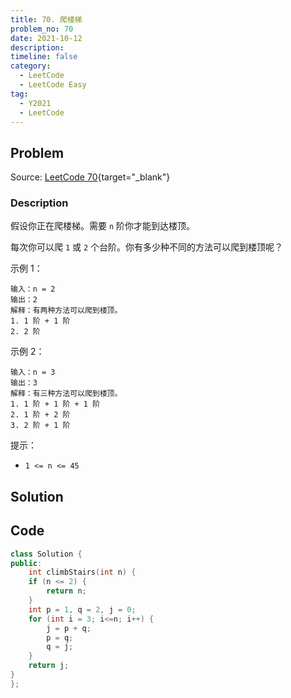 ```yaml
---
title: 70. 爬楼梯
problem_no: 70
date: 2021-10-12
description: 
timeline: false
category:
  - LeetCode
  - LeetCode Easy
tag:
  - Y2021
  - LeetCode
---
```


<!-- Description. -->

<!-- more -->

## Problem

Source: [LeetCode 70](https://leetcode-cn.com/problems/climbing-stairs/){target="_blank"}

### Description

假设你正在爬楼梯。需要 `n` 阶你才能到达楼顶。

每次你可以爬 `1` 或 `2` 个台阶。你有多少种不同的方法可以爬到楼顶呢？

示例 1：

```text
输入：n = 2
输出：2
解释：有两种方法可以爬到楼顶。
1. 1 阶 + 1 阶
2. 2 阶
```

示例 2：

```text
输入：n = 3
输出：3
解释：有三种方法可以爬到楼顶。
1. 1 阶 + 1 阶 + 1 阶
2. 1 阶 + 2 阶
3. 2 阶 + 1 阶
```

提示：

- `1 <= n <= 45`

## Solution

## Code

```cpp
class Solution {
public:
    int climbStairs(int n) {
    if (n <= 2) {
        return n;
    }
    int p = 1, q = 2, j = 0;
    for (int i = 3; i<=n; i++) {
        j = p + q;
        p = q;
        q = j;
    }
    return j;
}
};
```
